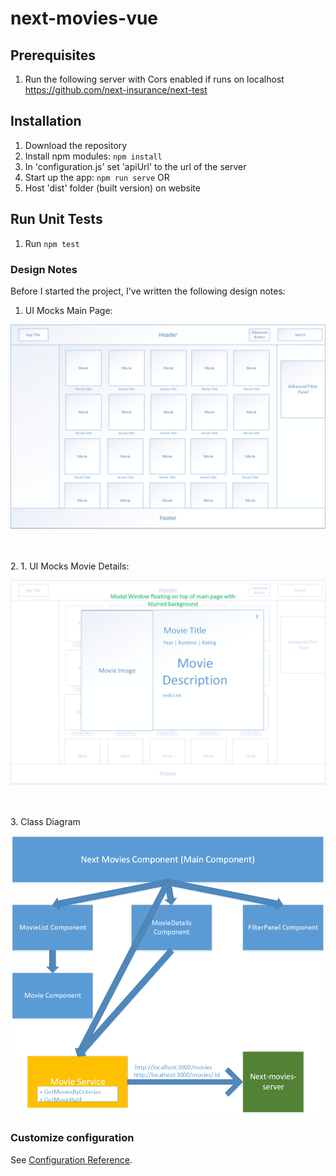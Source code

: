# next-movies-vue

## Prerequisites
1. Run the following server with Cors enabled if runs on localhost
   https://github.com/next-insurance/next-test

## Installation
1. Download the repository
2. Install npm modules: `npm install`
3. In 'configuration.js' set 'apiUrl' to the url of the server
3. Start up the app: `npm run serve`
OR
1. Host 'dist' folder (built version) on website

## Run Unit Tests
1. Run `npm test`

### Design Notes
Before I started the project, I've written the following design notes:
1. UI Mocks
Main Page:
<p align="center">
  <img src="docs/Next-movies-vue-web-mock-main.png">
</p>
<br/>
<br/>
2. 1. UI Mocks
Movie Details:
<p align="center">
  <img src="docs/Next-movies-vue-web-mock-movie-details.png">
</p>
<br/>
<br/>
3. Class Diagram
<p align="center">
  <img src="docs/next-movies-class-diagram.png">
</p>

### Customize configuration
See [Configuration Reference](https://cli.vuejs.org/config/).
